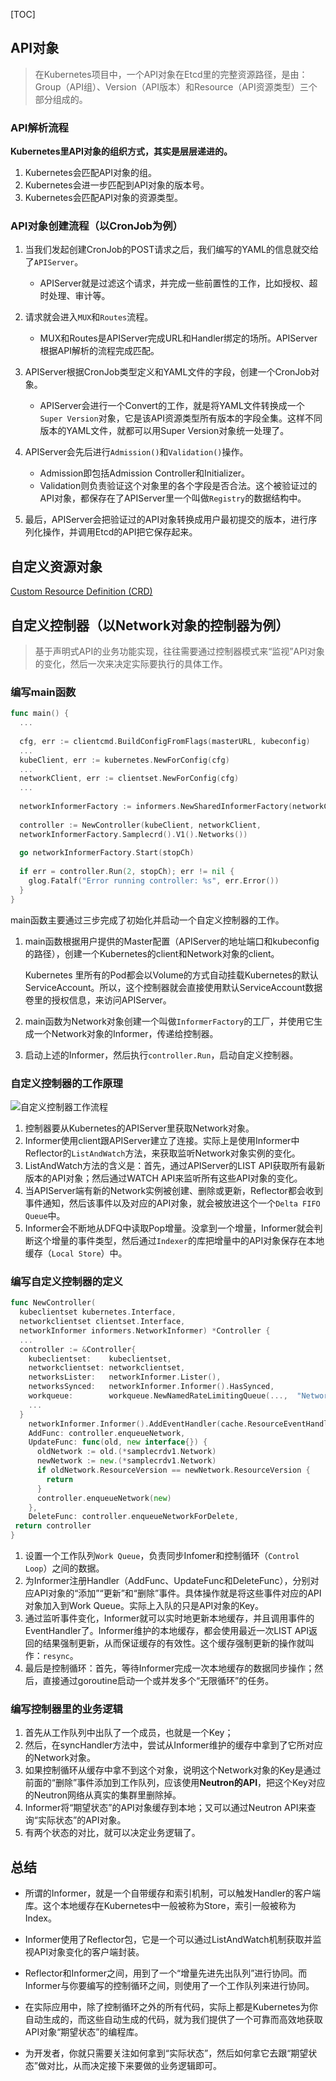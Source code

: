 [TOC]

## API对象

> 在Kubernetes项目中，一个API对象在Etcd里的完整资源路径，是由：Group（API组）、Version（API版本）和Resource（API资源类型）三个部分组成的。

### API解析流程

**Kubernetes里API对象的组织方式，其实是层层递进的。**

1. Kubernetes会匹配API对象的组。
2. Kubernetes会进一步匹配到API对象的版本号。
3. Kubernetes会匹配API对象的资源类型。

### API对象创建流程（以CronJob为例）

1. 当我们发起创建CronJob的POST请求之后，我们编写的YAML的信息就交给了`APIServer`。

   - APIServer就是过滤这个请求，并完成一些前置性的工作，比如授权、超时处理、审计等。

2. 请求就会进入`MUX`和`Routes`流程。

   - MUX和Routes是APIServer完成URL和Handler绑定的场所。APIServer根据API解析的流程完成匹配。

3. APIServer根据CronJob类型定义和YAML文件的字段，创建一个CronJob对象。

   - APIServer会进行一个Convert的工作，就是将YAML文件转换成一个`Super Version`对象，它是该API资源类型所有版本的字段全集。这样不同版本的YAML文件，就都可以用Super Version对象统一处理了。

4. APIServer会先后进行`Admission()`和`Validation()`操作。

   - Admission即包括Admission Controller和Initializer。
   - Validation则负责验证这个对象里的各个字段是否合法。这个被验证过的API对象，都保存在了APIServer里一个叫做`Registry`的数据结构中。

5. 最后，APIServer会把验证过的API对象转换成用户最初提交的版本，进行序列化操作，并调用Etcd的API把它保存起来。

   

## 自定义资源对象

[Custom Resource Definition (CRD)](https://github.com/resouer/k8s-controller-custom-resource)

## 自定义控制器（以Network对象的控制器为例）

> 基于声明式API的业务功能实现，往往需要通过控制器模式来“监视”API对象的变化，然后一次来决定实际要执行的具体工作。

### 编写main函数

```go
func main() {
  ...
  
  cfg, err := clientcmd.BuildConfigFromFlags(masterURL, kubeconfig)
  ...
  kubeClient, err := kubernetes.NewForConfig(cfg)
  ...
  networkClient, err := clientset.NewForConfig(cfg)
  ...
  
  networkInformerFactory := informers.NewSharedInformerFactory(networkClient, ...)
  
  controller := NewController(kubeClient, networkClient,
  networkInformerFactory.Samplecrd().V1().Networks())
  
  go networkInformerFactory.Start(stopCh)
 
  if err = controller.Run(2, stopCh); err != nil {
    glog.Fatalf("Error running controller: %s", err.Error())
  }
}
```



main函数主要通过三步完成了初始化并启动一个自定义控制器的工作。

1. main函数根据用户提供的Master配置（APIServer的地址端口和kubeconfig的路径），创建一个Kubernetes的client和Network对象的client。

   Kubernetes 里所有的Pod都会以Volume的方式自动挂载Kubernetes的默认ServiceAccount。所以，这个控制器就会直接使用默认ServiceAccount数据卷里的授权信息，来访问APIServer。

2. main函数为Network对象创建一个叫做`InformerFactory`的工厂，并使用它生成一个Network对象的Informer，传递给控制器。

3. 启动上述的Informer，然后执行`controller.Run`，启动自定义控制器。

### 自定义控制器的工作原理

![自定义控制器工作流程](https://gcore.jsdelivr.net/gh/Bruce0hh/Bruce0hh.github.io/pic-bed/20220812010356.png)

1. 控制器要从Kubernetes的APIServer里获取Network对象。
2. Informer使用client跟APIServer建立了连接。实际上是使用Informer中Reflector的`ListAndWatch`方法，来获取监听Network对象实例的变化。
3. ListAndWatch方法的含义是：首先，通过APIServer的LIST API获取所有最新版本的API对象；然后通过WATCH API来监听所有这些API对象的变化。
4. 当APIServer端有新的Network实例被创建、删除或更新，Reflector都会收到事件通知，然后该事件以及对应的API对象，就会被放进这个一个`Delta FIFO Queue`中。
5. Informer会不断地从DFQ中读取Pop增量。没拿到一个增量，Informer就会判断这个增量的事件类型，然后通过`Indexer`的库把增量中的API对象保存在本地缓存（`Local Store`）中。

### 编写自定义控制器的定义

```go
func NewController(
  kubeclientset kubernetes.Interface,
  networkclientset clientset.Interface,
  networkInformer informers.NetworkInformer) *Controller {
  ...
  controller := &Controller{
    kubeclientset:    kubeclientset,
    networkclientset: networkclientset,
    networksLister:   networkInformer.Lister(),
    networksSynced:   networkInformer.Informer().HasSynced,
    workqueue:        workqueue.NewNamedRateLimitingQueue(...,  "Networks"),
    ...
  }
    networkInformer.Informer().AddEventHandler(cache.ResourceEventHandlerFuncs{
    AddFunc: controller.enqueueNetwork,
    UpdateFunc: func(old, new interface{}) {
      oldNetwork := old.(*samplecrdv1.Network)
      newNetwork := new.(*samplecrdv1.Network)
      if oldNetwork.ResourceVersion == newNetwork.ResourceVersion {
        return
      }
      controller.enqueueNetwork(new)
    },
    DeleteFunc: controller.enqueueNetworkForDelete,
 return controller
}
```

1. 设置一个工作队列`Work Queue`，负责同步Infomer和控制循环（`Control Loop`）之间的数据。
2. 为Informer注册Handler（AddFunc、UpdateFunc和DeleteFunc），分别对应API对象的“添加”“更新”和“删除”事件。具体操作就是将这些事件对应的API对象加入到Work Queue。实际上入队的只是API对象的Key。
3. 通过监听事件变化，Informer就可以实时地更新本地缓存，并且调用事件的EventHandler了。Informer维护的本地缓存，都会使用最近一次LIST API返回的结果强制更新，从而保证缓存的有效性。这个缓存强制更新的操作就叫作：`resync`。
4. 最后是控制循环：首先，等待Informer完成一次本地缓存的数据同步操作；然后，直接通过goroutine启动一个或并发多个“无限循环”的任务。

### 编写控制器里的业务逻辑

1. 首先从工作队列中出队了一个成员，也就是一个Key；
2. 然后，在syncHandler方法中，尝试从Informer维护的缓存中拿到了它所对应的Network对象。
3. 如果控制循环从缓存中拿不到这个对象，说明这个Network对象的Key是通过前面的“删除”事件添加到工作队列，应该使用**Neutron的API**，把这个Key对应的Neutron网络从真实的集群里删除掉。
4. Informer将“期望状态”的API对象缓存到本地；又可以通过Neutron API来查询“实际状态”的API对象。
5. 有两个状态的对比，就可以决定业务逻辑了。



## 总结

- 所谓的Informer，就是一个自带缓存和索引机制，可以触发Handler的客户端库。这个本地缓存在Kubernetes中一般被称为Store，索引一般被称为Index。

- Informer使用了Reflector包，它是一个可以通过ListAndWatch机制获取并监视API对象变化的客户端封装。

- Reflector和Informer之间，用到了一个“增量先进先出队列”进行协同。而Informer与你要编写的控制循环之间，则使用了一个工作队列来进行协同。
- 在实际应用中，除了控制循环之外的所有代码，实际上都是Kubernetes为你自动生成的，而这些自动生成的代码，就为我们提供了一个可靠而高效地获取API对象“期望状态”的编程库。
- 为开发者，你就只需要关注如何拿到“实际状态”，然后如何拿它去跟“期望状态”做对比，从而决定接下来要做的业务逻辑即可。
